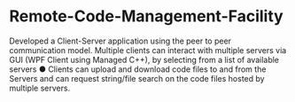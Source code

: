 # Remote-Code-Management-Facility
Developed a Client-Server application using the peer to peer communication model. Multiple clients can interact with multiple servers via GUI (WPF Client using Managed C++), by selecting from a list of available servers ●  Clients can upload and download code files to and from the Servers and can request string/file search on the code files hosted by multiple servers.
